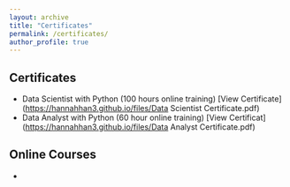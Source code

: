 ```yaml
---
layout: archive
title: "Certificates"
permalink: /certificates/
author_profile: true
---
```


## Certificates

* Data Scientist with Python (100 hours online training) [View Certificate](https://hannahhan3.github.io/files/Data Scientist Certificate.pdf)
* Data Analyst with Python (60 hour online training) [View Certificat](https://hannahhan3.github.io/files/Data Analyst Certificate.pdf)

## Online Courses

*


